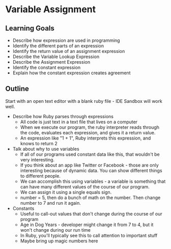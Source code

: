 # Variable Assignment

## Learning Goals
+ Describe how expression are used in programming
+ Identify the different parts of an expression
+ Identify the return value of an assignment expression
+ Describe the Variable Lookup Expression
+ Describe the Assignment Expression
+ Identify the constant expression
+ Explain how the constant expression creates agreement

## Outline
Start with an open text editor with a blank ruby file - IDE Sandbox will work well. 

+ Describe how Ruby parses through expressions
  + All code is just text in a text file that lives on a computer
  + When we execute our program, the ruby interpreter reads through the code, evaluates each expression, and gives it a return value. 
  + An expression like "1 + 1", Ruby interprets this expression, and knows to return 2
+ Talk about why to use variables
  + If all of our programs used constant data like this, that wouldn't be very interesting. 
  + If you think about an app like Twitter or Facebook - those are only interesting because of dynamic data. You can show different things to different people. 
  + We can accomplish this using variables - a variable is something that can have many different values of the course of our program. 
  + We can assign it using a single equals sign.
  + number = 5, then do a bunch of math on the number. Then change number to 7 and run it again.
+ Constants 
  + Useful to call-out values that don't change during the course of our program
  + Age in Dog Years - developer might change it from 7 to 4, but it won't change during our run time
  + In Ruby, you'll typically see this to call attention to important stuff
  + Maybe bring up magic numbers here 


